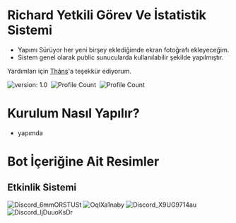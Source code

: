 # Richard Yetkili Görev Ve İstatistik Sistemi

- Yapımı Sürüyor her yeni birşey eklediğimde ekran fotoğrafı ekleyeceğim.
- Sistem genel olarak public sunucularda kullanılabilir şekilde yapılmıştır.

Yardımları için [Thâns](https://github.com/ThansEX)'a teşekkür ediyorum.

![version: 1.0](https://img.shields.io/badge/Version-1.0-informational&color=yellow)&nbsp;
![Profile Count](https://komarev.com/ghpvc/?username=richardsistemler&color=blue)&nbsp;
![Profile Count](https://komarev.com/ghpvc/?username=richard-staff-stat&label=Project%20visits&color=blueviolet)&nbsp;


# Kurulum Nasıl Yapılır?
- yapımda
# Bot İçeriğine Ait Resimler

## Etkinlik Sistemi
![Discord_6mmORSTUSt](https://user-images.githubusercontent.com/97298322/149664775-f497b03f-59a2-49de-b2b8-b89f39b70bd9.png)
![OqIXa1naby](https://user-images.githubusercontent.com/97298322/149664781-fc31bb6c-7dcb-4e47-a867-f6231b6fe63b.png)
![Discord_X9UG9714au](https://user-images.githubusercontent.com/97298322/149664780-7d5b8de3-460f-43b5-acf5-34a564c7a375.png)
![Discord_ljDuuoKsDr](https://user-images.githubusercontent.com/97298322/149665170-66ceca4c-b81a-4e4a-9657-b8fe2cc0a5f5.png)
